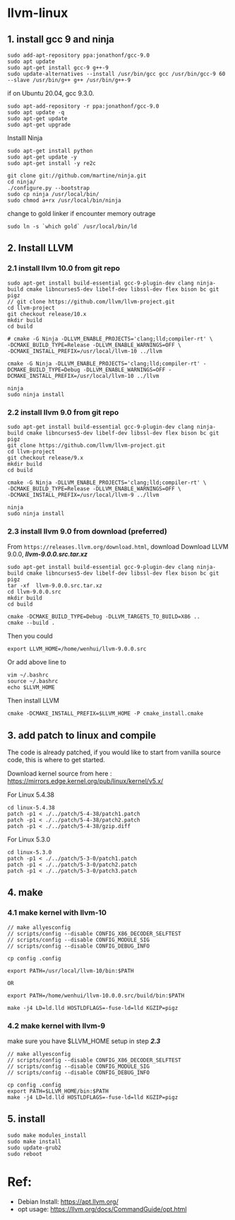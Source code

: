 # llvm-linux

## 1. install gcc 9 and ninja
```
sudo add-apt-repository ppa:jonathonf/gcc-9.0
sudo apt update
sudo apt-get install gcc-9 g++-9
sudo update-alternatives --install /usr/bin/gcc gcc /usr/bin/gcc-9 60 --slave /usr/bin/g++ g++ /usr/bin/g++-9
```

if on Ubuntu 20.04, gcc 9.3.0. 
```  
sudo apt-add-repository -r ppa:jonathonf/gcc-9.0
sudo apt update -q
sudo apt-get update
sudo apt-get upgrade
```
Installl Ninja 

```
sudo apt-get install python
sudo apt-get update -y
sudo apt-get install -y re2c

git clone git://github.com/martine/ninja.git
cd ninja/
./configure.py --bootstrap
sudo cp ninja /usr/local/bin/
sudo chmod a+rx /usr/local/bin/ninja
```


change to gold linker if encounter memory outrage
```
sudo ln -s `which gold` /usr/local/bin/ld
```

## 2. Install LLVM

### 2.1 install llvm 10.0 from git repo
```
sudo apt-get install build-essential gcc-9-plugin-dev clang ninja-build cmake libncurses5-dev libelf-dev libssl-dev flex bison bc git pigz
// git clone https://github.com/llvm/llvm-project.git
cd llvm-project
git checkout release/10.x
mkdir build
cd build

# cmake -G Ninja -DLLVM_ENABLE_PROJECTS='clang;lld;compiler-rt' \
-DCMAKE_BUILD_TYPE=Release -DLLVM_ENABLE_WARNINGS=OFF \
-DCMAKE_INSTALL_PREFIX=/usr/local/llvm-10 ../llvm

cmake -G Ninja -DLLVM_ENABLE_PROJECTS='clang;lld;compiler-rt' -DCMAKE_BUILD_TYPE=Debug -DLLVM_ENABLE_WARNINGS=OFF -DCMAKE_INSTALL_PREFIX=/usr/local/llvm-10 ../llvm

ninja
sudo ninja install
```



### 2.2 install llvm 9.0 from git repo
```
sudo apt-get install build-essential gcc-9-plugin-dev clang ninja-build cmake libncurses5-dev libelf-dev libssl-dev flex bison bc git pigz
git clone https://github.com/llvm/llvm-project.git
cd llvm-project
git checkout release/9.x
mkdir build
cd build

cmake -G Ninja -DLLVM_ENABLE_PROJECTS='clang;lld;compiler-rt' \
-DCMAKE_BUILD_TYPE=Release -DLLVM_ENABLE_WARNINGS=OFF \
-DCMAKE_INSTALL_PREFIX=/usr/local/llvm-9 ../llvm

ninja
sudo ninja install
```

### 2.3 install llvm 9.0 from download (preferred)
From ` https://releases.llvm.org/download.html `, download Download LLVM 9.0.0, ***llvm-9.0.0.src.tar.xz***

```
sudo apt-get install build-essential gcc-9-plugin-dev clang ninja-build cmake libncurses5-dev libelf-dev libssl-dev flex bison bc git pigz
tar -xf  llvm-9.0.0.src.tar.xz
cd llvm-9.0.0.src
mkdir build
cd build

cmake -DCMAKE_BUILD_TYPE=Debug -DLLVM_TARGETS_TO_BUILD=X86 ..
cmake --build .
```

Then you could
```
export LLVM_HOME=/home/wenhui/llvm-9.0.0.src
```
Or add above line to 
```
vim ~/.bashrc 
source ~/.bashrc 
echo $LLVM_HOME
```
Then install LLVM
```
cmake -DCMAKE_INSTALL_PREFIX=$LLVM_HOME -P cmake_install.cmake

```

## 3. add patch to linux and compile

The code is already patched, if you would like to start from vanilla source code, this is where to get started.

Download kernel source from here : https://mirrors.edge.kernel.org/pub/linux/kernel/v5.x/

For Linux 5.4.38
```
cd linux-5.4.38
patch -p1 < ./../patch/5-4-38/patch1.patch
patch -p1 < ./../patch/5-4-38/patch2.patch
patch -p1 < ./../patch/5-4-38/gzip.diff
```
For Linux 5.3.0
```
cd linux-5.3.0
patch -p1 < ./../patch/5-3-0/patch1.patch
patch -p1 < ./../patch/5-3-0/patch2.patch
patch -p1 < ./../patch/5-3-0/patch3.patch
```

## 4. make 

### 4.1 make kernel with llvm-10
```
// make allyesconfig
// scripts/config --disable CONFIG_X86_DECODER_SELFTEST
// scripts/config --disable CONFIG_MODULE_SIG
// scripts/config --disable CONFIG_DEBUG_INFO

cp config .config
```
```
export PATH=/usr/local/llvm-10/bin:$PATH

OR

export PATH=/home/wenhui/llvm-10.0.0.src/build/bin:$PATH
```
```
make -j4 LD=ld.lld HOSTLDFLAGS=-fuse-ld=lld KGZIP=pigz
```

### 4.2 make kernel with llvm-9
make sure you have $LLVM_HOME setup in step ***2.3***

```
// make allyesconfig
// scripts/config --disable CONFIG_X86_DECODER_SELFTEST
// scripts/config --disable CONFIG_MODULE_SIG
// scripts/config --disable CONFIG_DEBUG_INFO

cp config .config
export PATH=$LLVM_HOME/bin:$PATH
make -j4 LD=ld.lld HOSTLDFLAGS=-fuse-ld=lld KGZIP=pigz
```


## 5. install
```
sudo make modules_install
sudo make install
sudo update-grub2
sudo reboot
```


# Ref:

- Debian Install: https://apt.llvm.org/
- opt usage: https://llvm.org/docs/CommandGuide/opt.html

